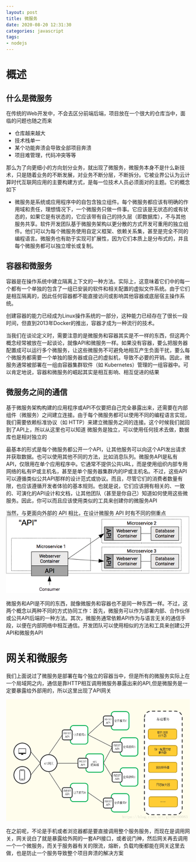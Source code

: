 ```yaml
---
layout: post
title: 微服务
date: 2020-08-20 12:31:30
categories: javascript
tags:
- nodejs
---
```

# 概述

## 什么是微服务

在传统的Web开发中，不会去区分前端后端，项目放在一个很大的仓库当中，面临的问题也随之而来

- 仓库越来越大
- 技术栈单一
- 某个功能奔溃会导致全部项目奔溃
- 项目难管理，代码冲突等等

那么为了向更细小的方向划分业务，就出现了微服务，微服务本身不是什么新技术，只是随着业务的不断发展，对业务不断分层，不断拆分。它被业界公认为云计算时代互联网应用的主要构建方式，是每一位技术人员必须面对的主题。它的概念如下

<!-- more -->
- 微服务是系统或应用程序中的自包含独立组件。每个微服务都应该有明确的作用域和责任，理想情况下，一个微服务只做一件事。它应该是无状态的或有状态的，如果它是有状态的，它应该带有自己的持久层（即数据库），不与其他服务共享。软件开发团队基于微服务架构以更分散的方式开发可重用的独立组件。他们可以为每个微服务使用自定义框架、依赖关系集，甚至是完全不同的编程语言。微服务也有助于实现可扩展性，因为它们本质上是分布式的，并且每个微服务都可以独立增长或复制。

## 容器和微服务

容器是在操作系统中建立隔离上下文的一种方法。实际上，这意味着它们中的每一个都有一个单独的包含了一组已安装的软件和相关配置的虚拟文件系统。由于它们是相互隔离的，因此任何容器都不能直接访问或影响其他容器或底层宿主操作系统。

创建容器的能力已经成为Linux操作系统的一部分，这种能力已经存在了很长一段时间，但直到2013年Docker的推出，容器才成为一种流行的技术。

当我们在谈论定义时，需要注意的是微服务和容器其实是不一样的东西，但这两个概念经常被放在一起谈论，就像API和微服务一样。如果没有容器，要么把服务器配置成可以运行多个微服务，让这些微服务不可避免地相互产生负面干扰，要么每个微服务都需要一个单独的服务器或自己的虚拟机，导致不必要的开销。因此，微服务通常被部署在一组由容器集群软件（如 Kubernetes）管理的一组容器中。可以肯定地说，容器和微服务的崛起其实是相互影响、相互促进的结果

## 微服务之间的通信

基于微服务架构构建的应用程序或API不仅要把自己完全暴露出来，还需要在内部组件（微服务）之间建立连接。由于每个微服务都可以使用不同的编程语言实现，我们需要依赖标准协议（如 HTTP）来建立微服务之间的连接。这个时候我们就回到了API上，所以从这里也可以知道 微服务是独立，可以使用任何技术去做，数据库也是相对独立的

最基本的形式是每个微服务都公开一个API，让其他服务可以向这个API发出请求并获取数据。也可以使用其他不同的方法，比如消息队列。微服务API是私有API，仅限用在单个应用程序中。它通常不提供公共URL，而是使用组织内部专用网络的私有IP或主机名，甚至是单个服务器集群内的IP或主机名。不过，这些API可以遵循类似公共API那样的设计范式或协议。而且，尽管它们的消费者数量有限，也应该遵循开发者体验的基本规则。也就是说，它们应该拥有相关的、一致的、可演化的API设计和文档，让其他团队（甚至是你自己）知道如何使用这些微服务。因此，你可以而且应该使用类似的工具来创建你的微服务API

当然，与更面向外部的 API 相比，在设计微服务 API 时有不同的侧重点
<img src="/assets/img/microservice.png">

微服务和API是不同的东西，就像微服务和容器也不是同一种东西一样。不过，这两个概念以两种不同的方式协同工作：首先，微服务可以作为部署内部、合作伙伴或公共API后端的一种方法。其次，微服务通常依赖API作为与语言无关的通信手段，以便在内部网络中相互通信。开发团队可以使用相似的方法和工具来创建公开API和微服务API

# 网关和微服务

我们上面说过了微服务是部署在每个独立的容器当中，但是所有的微服务实际上在一个局域网之内，通信是靠HTTP相互调用微服务暴露出来的API,但是微服务是一定要暴露给外部用的，所以这里出现了API网关

<img src="/assets/img/wanguan.png">

在之前呢，不论是手机或者浏览器都是要直接调用整个服务服务，而现在是调用网关，网关说白了就是暴露给外网的一套API接口，或者说门神，然后网关再去调用一个一个微服务，而关于服务器有关的限流，熔断，负载均衡都能在网关这里去做，也是防止一个服务导致整个项目奔溃的解决方案